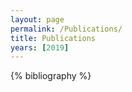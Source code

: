 ```yaml
---
layout: page
permalink: /Publications/
title: Publications
years: [2019]
---
```

{% bibliography %}

